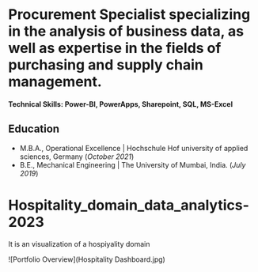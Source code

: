 
# Procurement Specialist specializing in the analysis of business data, as well as expertise in the fields of purchasing and supply chain management.

#### Technical Skills: Power-BI, PowerApps, Sharepoint, SQL, MS-Excel

## Education					       		
- M.B.A., Operational Excellence	| Hochschule Hof university of applied sciences, Germany (_October 2021_)	 			        		
- B.E., Mechanical Engineering | The University of Mumbai, India. (_July 2019_)


# Hospitality_domain_data_analytics-2023
It is an visualization of a hospiyality domain

![Portfolio Overview](Hospitality Dashboard.jpg)

















